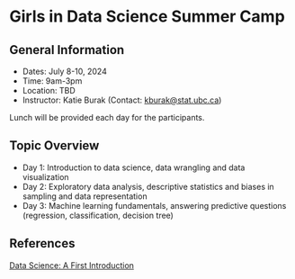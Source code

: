 # Girls in Data Science Summer Camp

## General Information

- Dates: July 8-10, 2024
- Time: 9am-3pm 
- Location: TBD
- Instructor: Katie Burak (Contact: kburak@stat.ubc.ca)

Lunch will be provided each day for the participants.

## Topic Overview

- Day 1: Introduction to data science, data wrangling and data visualization
- Day 2: Exploratory data analysis, descriptive statistics and biases in sampling and data representation
- Day 3: Machine learning fundamentals, answering predictive questions (regression, classification, decision tree)

## References 

[Data Science: A First Introduction](https://datasciencebook.ca/)

